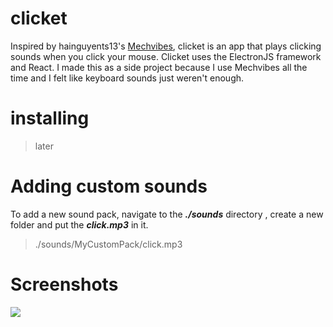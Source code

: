 
# clicket
Inspired by  hainguyents13's [Mechvibes](https://github.com/hainguyents13/mechvibes), clicket is an app  that plays clicking sounds when you click your mouse. Clicket uses  the ElectronJS framework and React. I made this as a side project because I use Mechvibes all the time and I felt like keyboard sounds just weren't enough.

# installing
>later
# Adding custom sounds
To add a new sound pack, navigate to the ***./sounds*** directory , create a new folder and put the ***click.mp3*** in it.

>   ./sounds/MyCustomPack/click.mp3

# Screenshots

![](/img.png?raw=true)
